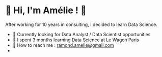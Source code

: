 # 👋 Hi, I'm Amélie ! 👋

After working for 10 years in consulting, I decided to learn Data Science.

- 👀 Currently looking for Data Analyst / Data Scientist opportunities
- :train: I spent 3 months learning Data Science at Le Wagon Paris
- :email: How to reach me : ramond.amelie@gmail.com
- 

<!---
AmelieRmd/AmelieRmd is a ✨ special ✨ repository because its `README.md` (this file) appears on your GitHub profile.
You can click the Preview link to take a look at your changes.
--->
